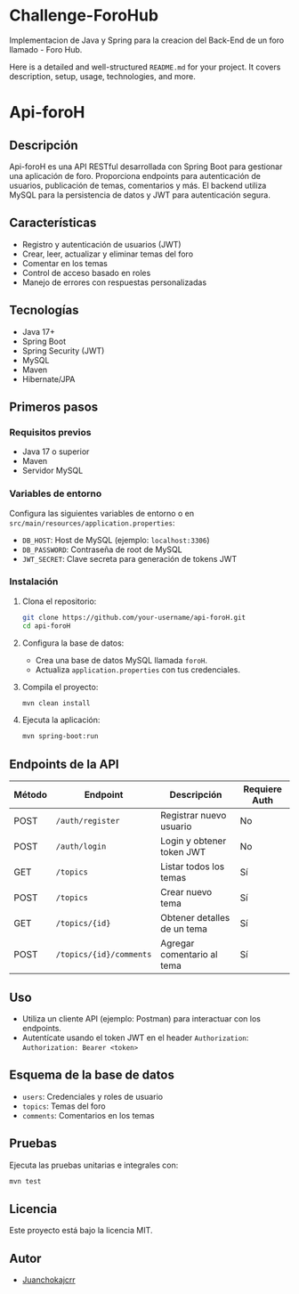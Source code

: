 # Challenge-ForoHub
Implementacion de Java y Spring para la creacion del Back-End de un foro llamado - Foro Hub.

Here is a detailed and well-structured `README.md` for your project. It covers description, setup, usage, technologies, and more.

# Api-foroH

## Descripción

Api-foroH es una API RESTful desarrollada con Spring Boot para gestionar una aplicación de foro. Proporciona endpoints para autenticación de usuarios, publicación de temas, comentarios y más. El backend utiliza MySQL para la persistencia de datos y JWT para autenticación segura.

## Características

- Registro y autenticación de usuarios (JWT)
- Crear, leer, actualizar y eliminar temas del foro
- Comentar en los temas
- Control de acceso basado en roles
- Manejo de errores con respuestas personalizadas

## Tecnologías

- Java 17+
- Spring Boot
- Spring Security (JWT)
- MySQL
- Maven
- Hibernate/JPA

## Primeros pasos

### Requisitos previos

- Java 17 o superior
- Maven
- Servidor MySQL

### Variables de entorno

Configura las siguientes variables de entorno o en `src/main/resources/application.properties`:

- `DB_HOST`: Host de MySQL (ejemplo: `localhost:3306`)
- `DB_PASSWORD`: Contraseña de root de MySQL
- `JWT_SECRET`: Clave secreta para generación de tokens JWT

### Instalación

1. Clona el repositorio:
   ```sh
   git clone https://github.com/your-username/api-foroH.git
   cd api-foroH
   ```

2. Configura la base de datos:
   - Crea una base de datos MySQL llamada `foroH`.
   - Actualiza `application.properties` con tus credenciales.

3. Compila el proyecto:
   ```sh
   mvn clean install
   ```

4. Ejecuta la aplicación:
   ```sh
   mvn spring-boot:run
   ```

## Endpoints de la API

| Método | Endpoint                  | Descripción                  | Requiere Auth |
|--------|---------------------------|------------------------------|---------------|
| POST   | `/auth/register`          | Registrar nuevo usuario      | No            |
| POST   | `/auth/login`             | Login y obtener token JWT    | No            |
| GET    | `/topics`                 | Listar todos los temas       | Sí            |
| POST   | `/topics`                 | Crear nuevo tema             | Sí            |
| GET    | `/topics/{id}`            | Obtener detalles de un tema  | Sí            |
| POST   | `/topics/{id}/comments`   | Agregar comentario al tema   | Sí            |

## Uso

- Utiliza un cliente API (ejemplo: Postman) para interactuar con los endpoints.
- Autentícate usando el token JWT en el header `Authorization`:
  `Authorization: Bearer <token>`

## Esquema de la base de datos

- `users`: Credenciales y roles de usuario
- `topics`: Temas del foro
- `comments`: Comentarios en los temas

## Pruebas

Ejecuta las pruebas unitarias e integrales con:

```sh
mvn test
```

## Licencia

Este proyecto está bajo la licencia MIT.

## Autor

- [Juanchokajcrr](https://github.com/Juanchokajcrr)
```
